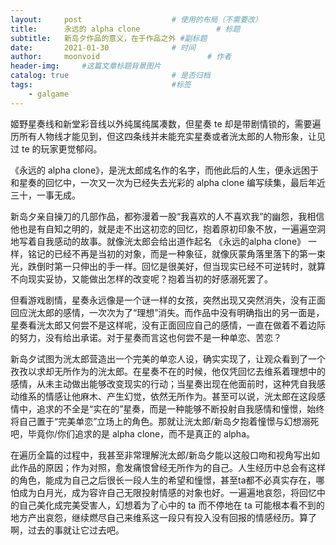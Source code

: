```yaml
---
layout:     post   				    # 使用的布局（不需要改）
title:      永远的 alpha clone 				# 标题 
subtitle:   新岛夕作品的意义，在于作品之外 #副标题
date:       2021-01-30 				# 时间
author:     moonvoid 						# 作者
header-img: 	#这篇文章标题背景图片
catalog: true 						# 是否归档
tags:								#标签
    - galgame
---
```



姬野星奏线和新堂彩音线以外纯属纯属凑数，但星奏 te 却是带剧情锁的，需要遍历所有人物线才能见到，但这四条线并未能充实星奏或者洸太郎的人物形象，让见过 te 的玩家更觉郁闷。

《永远的 alpha clone》，是洸太郎成名作的名字，而他此后的人生，便永远困于和星奏的回忆中，一次又一次为已经失去光彩的 alpha clone 编写续集，最后年近三十，一事无成。

新岛夕亲自操刀的几部作品，都弥漫着一股“我喜欢的人不喜欢我”的幽怨，我相信他也是有自知之明的，就是走不出这初恋的回忆，抱着原初印象不放，一遍遍空洞地写着自我感动的故事。就像洸太郎会给出道作起名 《永远的alpha clone》 一样，铭记的已经不再是当初的对象，而是一种象征，就像灰蒙角落里落下的第一束光，跌倒时第一只伸出的手一样。回忆是很美好，但当现实已经不可逆转时，就算不向现实妥协，又能做出怎样的改变呢？抱着当初的好感溺死罢了。

但看游戏剧情，星奏永远像是一个谜一样的女孩，突然出现又突然消失，没有正面回应洸太郎的感情，一次次为了“理想”消失。而作品中没有明确指出的另一面是，星奏看洸太郎又何尝不是这样呢，没有正面回应自己的感情，一直在做着不着边际的努力，没有给出承诺。对于星奏而言这也何尝不是一种单恋、苦恋？

新岛夕试图为洸太郎营造出一个完美的单恋人设，确实实现了，让观众看到了一个孜孜以求却无所作为的洸太郎。在星奏不在的时候，他仅凭回忆去维系着理想中的感情，从未主动做出能够改变现实的行动；当星奏出现在他面前时，这种凭自我感动维系的情感让他麻木、产生幻觉，依然无所作为。甚至可以说，洸太郎在这段感情中，追求的不全是“实在的”星奏，而是一种能够不断投射自我感情和憧憬，始终将自己置于“完美单恋”立场上的角色。那就让洸太郎/新岛夕抱着憧憬与幻想溺死吧，毕竟你/你们追求的是 alpha clone，而不是真正的 alpha。

在遍历全篇的过程中，我甚至非常理解洸太郎/新岛夕能以这般口吻和视角写出如此作品的原因；作为对照，愈发痛恨曾经无所作为的自己。人生经历中总会有这样的角色，能成为自己之后很长一段人生的希望和憧憬，甚至ta都不必真实存在，哪怕成为白月光，成为容许自己无限投射情感的对象也好。一遍遍地哀怨，将回忆中的自己美化成完美受害人，幻想着为了心中的 ta 而不停地在 ta 可能根本看不到的地方产出哀怨，继续燃尽自己来维系这一段只有投入没有回报的情感经历。算了啊，过去的事就让它过去吧。